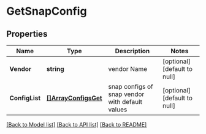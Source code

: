 # GetSnapConfig

## Properties
Name | Type | Description | Notes
------------ | ------------- | ------------- | -------------
**Vendor** | **string** | vendor Name | [optional] [default to null]
**ConfigList** | [**[]ArrayConfigsGet**](ArrayConfigsGet.md) | snap configs of snap vendor with default values | [optional] [default to null]

[[Back to Model list]](../README.md#documentation-for-models) [[Back to API list]](../README.md#documentation-for-api-endpoints) [[Back to README]](../README.md)

